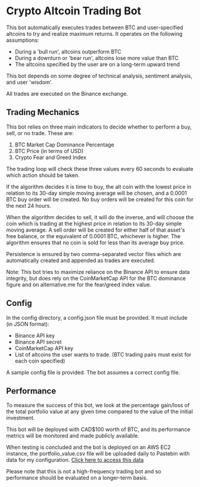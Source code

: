 # Crypto Altcoin Trading Bot

This bot automatically executes trades between BTC and user-specified altcoins to try and realize maximum returns. It operates on the following assumptions: 

 
* During a 'bull run', altcoins outperform BTC
* During a downturn or 'bear run', altcoins lose more value than BTC
* The altcoins specified by the user are on a long-term upward trend

This bot depends on some degree of technical analysis, sentiment analysis, and user 'wisdom'. 

All trades are executed on the Binance exchange.


## Trading Mechanics

This bot relies on three main indicators to decide whether to perform a buy, sell, or no trade. These are: 

1. BTC Market Cap Dominance Percentage
2. BTC Price (in terms of USD)
3. Crypto Fear and Greed Index

The trading loop will check these three values every 60 seconds to evaluate which action should be taken. 

If the algorithm decides it is time to buy, the alt coin with the lowest price in relation to its 30-day simple moving average will be chosen, and a 0.0001 BTC buy order will be created. No buy orders will be created for this coin for the next 24 hours. 

When the algorithm decides to sell, it will do the inverse, and will choose the coin which is trading at the highest price in relation to its 30-day simple moving average. A sell order will be created for either half of that asset's free balance, or the equivalent of 0.0001 BTC, whichever is higher. The algorithm ensures that no coin is sold for less than its average buy price. 

Persistence is ensured by two comma-separated vector files which are automatically created and appended as trades are executed.

Note: This bot tries to maximize reliance on the Binance API to ensure data integrity, but does rely on the CoinMarketCap API for the BTC dominance figure and on alternative.me for the fear/greed index value.

## Config

In the config directory, a config.json file must be provided. It must include (in JSON format):

* Binance API key 
* Binance API secret 
* CoinMarketCap API key
* List of altcoins the user wants to trade. (BTC trading pairs must exist for each coin specified)

A sample config file is provided. The bot assumes a correct config file.  

## Performance

To measure the success of this bot, we look at the percentage gain/loss of the total portfolio value at any given time compared to the value of the initial investment. 

This bot will be deployed with CAD$100 worth of BTC, and its performance metrics will be monitored and made publicly available.

When testing is concluded and the bot is deployed on an AWS EC2 instance, the portfolio_value.csv file will be uploaded daily to Pastebin with data for my configuration. [Click here to access this data](https://pastebin.com/pmQ53cpf)

Please note that this is not a high-frequency trading bot and so performance should be evaluated on a longer-term basis. 
